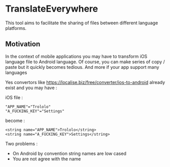TranslateEverywhere
===================

This tool aims to facilitate the sharing of files between different language platforms.


## Motivation

In the context of mobile applications you may have to transform iOS language file to Android language. Of course, you can make series of copy / paste but it quickly becomes tedious. And more if your app support many languages

Yes convertors like https://localise.biz/free/converter/ios-to-android already exist and you may have :

iOS file :

```
"APP_NAME"="Trololo"
"A_FUCKING_KEY"="Settings"
```

become :
```
<string name="APP_NAME">Trololo</string>
<string name="A_FUCKING_KEY">Settings</string>
```

Two problems :
* On Android by convention string names are low cased
* You are not agree with the name

